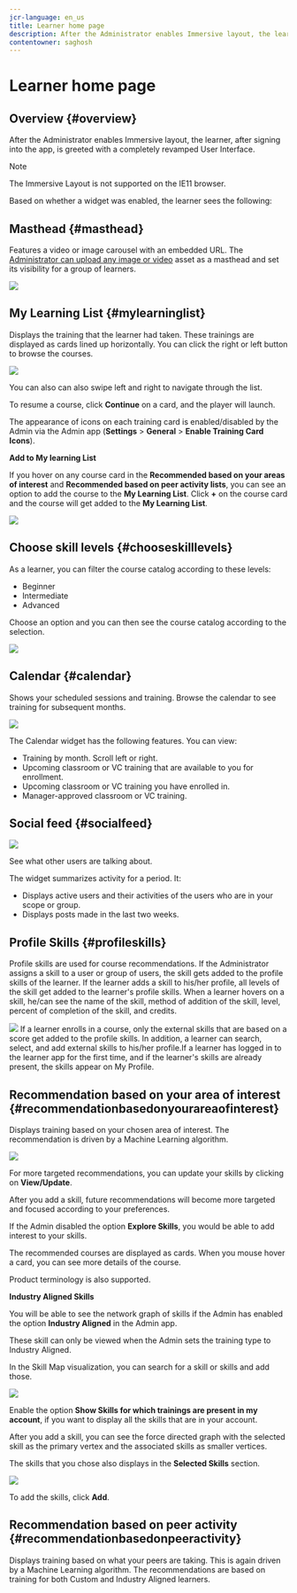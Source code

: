 ```yaml
---
jcr-language: en_us
title: Learner home page
description: After the Administrator enables Immersive layout, the learner, after signing into the app, is greeted with a completely revamped User Interface.
contentowner: saghosh
---
```



# Learner home page

## Overview {#overview}

After the Administrator enables Immersive layout, the learner, after signing into the app, is greeted with a completely revamped User Interface. 

>[!NOTE]
>
>The Immersive Layout is not supported on the IE11 browser.

Based on whether a widget was enabled, the learner sees the following: 

## Masthead {#masthead}

Features a video or image carousel with an embedded URL. The [Administrator can upload any image or video](../../administrators/feature-summary/announcements.md#masthead) asset as a masthead and set its visibility for a group of learners.

![](assets/learner-masthead.png)

## My Learning List {#mylearninglist}

Displays the training that the learner had taken. These trainings are displayed as cards lined up horizontally. You can click the right or left button to browse the courses. 

![](assets/learner-my-learning-list.png)

You can also can also swipe left and right to navigate through the list.

To resume a course, click **Continue** on a card, and the player will launch. 

The appearance of icons on each training card is enabled/disabled by the Admin via the Admin app (**Settings** > **General** > **Enable Training Card Icons**).

**Add to My learning List**

If you hover on any course card in the **Recommended based on your areas of interest** and **Recommended based on peer activity lists**, you can see an option to add the course to the **My Learning List**. Click **+** on the course card and the course will get added to the **My Learning List**.

![](assets/add-my-learning.png)

## Choose skill levels {#chooseskilllevels}

As a learner, you can filter the course catalog according to these levels:

* Beginner
* Intermediate
* Advanced

Choose an option and you can then see the course catalog according to the selection.

![](assets/skill-levels.png)

## Calendar {#calendar}

Shows your scheduled sessions and training. Browse the calendar to see training for subsequent months. 

![](assets/learner-calendar.png)

The Calendar widget has the following features. You can view:

* Training by month. Scroll left or right.
* Upcoming classroom or VC training that are available to you for enrollment.
* Upcoming classroom or VC training you have enrolled in.
* Manager-approved classroom or VC training.

## Social feed {#socialfeed}

![](assets/social-feed.png)

See what other users are talking about.

The widget summarizes activity for a period. It:

* Displays active users and their activities of the users who are in your scope or group.
* Displays posts made in the last two weeks.

## Profile Skills {#profileskills}

Profile skills are used for course recommendations. If the Administrator assigns a skill to a user or group of users, the skill gets added to the profile skills of the learner. If the learner adds a skill to his/her profile, all levels of the skill get added to the learner's profile skills. When a learner hovers on a skill, he/can see the name of the skill, method of addition of the skill, level, percent of completion of the skill, and credits.

![](assets/profile-skills.png) If a learner enrolls in a course, only the external skills that are based on a score get added to the profile skills. In addition, a learner can search, select, and add external skills to his/her profile.If a learner has logged in to the learner app for the first time, and if the learner's skills are already present, the skills appear on My Profile. 

## Recommendation based on your area of interest {#recommendationbasedonyourareaofinterest}

Displays training based on your chosen area of interest. The recommendation is driven by a Machine Learning algorithm. 

![](assets/learner-recommendation.png)

For more targeted recommendations, you can update your skills by clicking on **View/Update**. 

After you add a skill, future recommendations will become more targeted and focused according to your preferences.

If the Admin disabled the option **Explore Skills**, you would be able to add interest to your skills.

The recommended courses are displayed as cards. When you mouse hover a card, you can see more details of the course.

Product terminology is also supported.

**Industry Aligned Skills**

You will be able to see the network graph of skills if the Admin has enabled the option **Industry Aligned** in the Admin app.

These skill can only be viewed when the Admin sets the training type to Industry Aligned.

In the Skill Map visualization, you can search for a skill or skills and add those.

![](assets/learner-add-industry-skills.png)

Enable the option **Show Skills for which trainings are present in my account**, if you want to display all the skills that are in your account.

After you add a skill, you can see the force directed graph with the selected skill as the primary vertex and the associated skills as smaller vertices.

The skills that you chose also displays in the **Selected Skills** section.

![](assets/learner-add-industry-skills-1.png)

To add the skills, click **Add**.

## Recommendation based on peer activity {#recommendationbasedonpeeractivity}

Displays training based on what your peers are taking. This is again driven by a Machine Learning algorithm. The recommendations are based on training for both Custom and Industry Aligned learners.   
